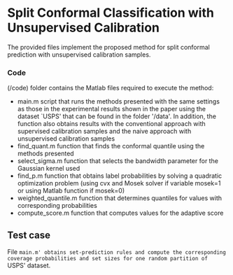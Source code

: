 
# Split Conformal Classification with Unsupervised Calibration

The provided files implement the proposed method for split conformal prediction with unsupervised calibration samples.


### Code

(/code) folder contains the Matlab files required to execute the method:

* main.m script that runs the methods presented with the same settings as those in the experimental results shown 
in the paper using the dataset `USPS' that can be found in the folder '/data'. In addition, the function also 
obtains results with the conventional approach with supervised calibration samples and the naive approach with 
unsupervised calibration samples
* find_quant.m function that finds the conformal quantile using the methods presented
* select_sigma.m function that selects the bandwidth parameter for the Gaussian kernel used
* find_p.m function that obtains label probabilities by solving a quadratic optimization problem (using cvx and Mosek solver if variable mosek=1 or using Matlab function if mosek=0)
* weighted_quantile.m function that determines quantiles for values with corresponding probabilities
* compute_score.m function that computes values for the adaptive score


## Test case

File `main.m' obtains set-prediction rules and compute the corresponding coverage probabilities and set sizes for one random partition of `USPS' dataset. 

